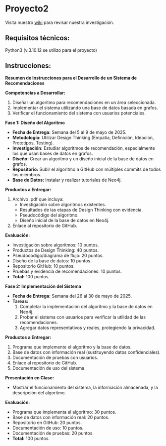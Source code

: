 # Proyecto2
Visita nuestro [wiki](../../wiki) para revisar nuestra investigación.

## Requisitos técnicos:
Python3 (v.3.10.12  se utilizo para el proyecto)

## Instrucciones:
**Resumen de Instrucciones para el Desarrollo de un Sistema de Recomendaciones**

**Competencias a Desarrollar:**
1. Diseñar un algoritmo para recomendaciones en un área seleccionada.
2. Implementar el sistema utilizando una base de datos basada en grafos.
3. Verificar el funcionamiento del sistema con usuarios potenciales.

**Fase 1: Diseño del Algoritmo**
- **Fecha de Entrega:** Semana del 5 al 9 de mayo de 2025.
- **Metodología:** Utilizar Design Thinking (Empatía, Definición, Ideación, Prototipos, Testing).
- **Investigación:** Estudiar algoritmos de recomendación, especialmente los que usan bases de datos en grafos.
- **Diseño:** Crear un algoritmo y un diseño inicial de la base de datos en grafos.
- **Repositorio:** Subir el algoritmo a GitHub con múltiples commits de todos los miembros.
- **Base de Datos:** Instalar y realizar tutoriales de Neo4j.

**Productos a Entregar:**
1. Archivo .pdf que incluya:
   - Investigación sobre algoritmos existentes.
   - Resultados de las etapas de Design Thinking con evidencia.
   - Pseudocódigo del algoritmo.
   - Diseño inicial de la base de datos en Neo4j.
2. Enlace al repositorio de GitHub.

**Evaluación:**
- Investigación sobre algoritmos: 10 puntos.
- Productos de Design Thinking: 40 puntos.
- Pseudocódigo/diagrama de flujo: 20 puntos.
- Diseño de la base de datos: 10 puntos.
- Repositorio GitHub: 10 puntos.
- Pruebas y evidencia de recomendaciones: 10 puntos.
- **Total:** 100 puntos.

**Fase 2: Implementación del Sistema**
- **Fecha de Entrega:** Semana del 26 al 30 de mayo de 2025.
- **Tareas:**
  1. Completar la implementación del algoritmo y la base de datos en Neo4j.
  2. Probar el sistema con usuarios para verificar la utilidad de las recomendaciones.
  3. Agregar datos representativos y reales, protegiendo la privacidad.

**Productos a Entregar:**
1. Programa que implemente el algoritmo y la base de datos.
2. Base de datos con información real (sustituyendo datos confidenciales).
3. Documentación de pruebas con usuarios.
4. Enlace al repositorio de GitHub.
5. Documentación de uso del sistema.

**Presentación en Clase:**
- Mostrar el funcionamiento del sistema, la información almacenada, y la descripción del algoritmo.

**Evaluación:**
- Programa que implementa el algoritmo: 30 puntos.
- Base de datos con información real: 20 puntos.
- Repositorio en GitHub: 20 puntos.
- Documentación de uso: 10 puntos.
- Documentación de pruebas: 20 puntos.
- **Total:** 100 puntos.


